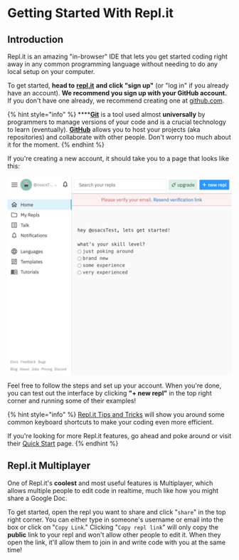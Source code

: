 # Getting Started With Repl.it

## Introduction

Repl.it is an amazing "in-browser" IDE that lets you get started coding right away in any common programming language without needing to do any local setup on your computer.

To get started, **head to** [**repl.it**](http://repl.it/) **and click "sign up"** \(or "log in" if you already have an account\). **We recommend you sign up with your GitHub account.** If you don't have one already, we recommend creating one at [github.com](https://github.com/).

{% hint style="info" %}
\*\*\*\*[**Git**](https://git-scm.com/) is a tool used almost **universally** by programmers to manage versions of your code and is a crucial technology to learn \(eventually\). [**GitHub**](https://github.com/) allows you to host your projects \(aka repositories\) and collaborate with other people. Don't worry too much about it for the moment.
{% endhint %}

If you're creating a new account, it should take you to a page that looks like this:

![Repl.it introduction page](../.gitbook/assets/repl.it___onboarding-1-1-.png)

Feel free to follow the steps and set up your account. When you're done, you can test out the interface by clicking **"+ new repl"** in the top right corner and running some of their examples!

{% hint style="info" %}
[Repl.it Tips and Tricks](https://docs.repl.it/repls/editor) will show you around some common keyboard shortcuts to make your coding even more efficient.

If you're looking for more Repl.it features, go ahead and poke around or visit their [Quick Start](https://docs.repl.it/misc/quick-start) page.
{% endhint %}

## Repl.it Multiplayer

One of Repl.it's **coolest** and most useful features is Multiplayer, which allows multiple people to edit code in realtime, much like how you might share a Google Doc.

To get started, open the repl you want to share and click "`share`" in the top right corner. You can either type in someone's username or email into the box or click on "`Copy Link`." Clicking "`Copy repl link`" will only copy the **public** link to your repl and won't allow other people to edit it. When they open the link, it'll allow them to join in and write code with you at the same time! 



